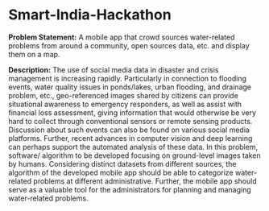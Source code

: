 # Smart-India-Hackathon

**Problem Statement:** A mobile app that crowd sources water-related problems from around a community, open sources data, etc. and display them on a map.

**Description:** The use of social media data in disaster and crisis management is increasing rapidly. Particularly in connection to flooding events, water quality issues in ponds/lakes, urban flooding, and drainage problem, etc., geo-referenced images shared by citizens can provide situational awareness to emergency responders, as well as assist with financial loss assessment, giving information that would otherwise be very hard to collect through conventional sensors or remote sensing products. Discussion about such events can also be found on various social media platforms. Further, recent advances in computer vision and deep learning can perhaps support the automated analysis of these data. In this problem, software/ algorithm to be developed focusing on ground-level images taken by humans. Considering distinct datasets from different sources, the algorithm of the developed mobile app should be able to categorize water-related problems at different administrative. Further, the mobile app should serve as a valuable tool for the administrators for planning and managing water-related problems.
